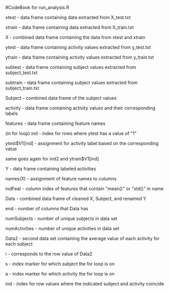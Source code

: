 #CodeBook for run_analysis.R

xtest - data frame containing data extracted from X_test.txt

xtrain - data frame containing data extracted from X_train.txt

X - combined data frame containing the data from xtest and xtrain

ytest - data frame containing activity values extracted from y_test.txt

ytrain - data frame containing activity values extracted from y_train.txt

subtest - data frame containing subject values extracted from subject_test.txt

subtrain - data frame containing subject values extracted from subject_train.txt

Subject - combined data frame of the subject values

activity - data frame containing activity values and their corresponding labels

features - data frame containing feature names

(in for loop)
ind - index for rows where ytest has a value of "1"

ytest$V1[ind] - assignment for activity label based on the corresponding value

same goes again for ind2 and ytrain$V1[ind]

Y - data frame containing labeled activities

names(X) - assignment of feature names to columns

indFeat - column index of features that contain "mean()" or "std()" in name

Data - combined data frame of cleaned X, Subject, and renamed Y

end - number of columns that Data has

numSubjects - number of unique subjects in data set

numActivities - number of unique activities in data set

Data2 - second data set containing the average value of each activity for each subject

i - corresponds to the row value of Data2

s - index marker for which subject the for loop is on

a - index marker for which activity the for loop is on

ind - index for row values where the indicated subject and activity coincide

